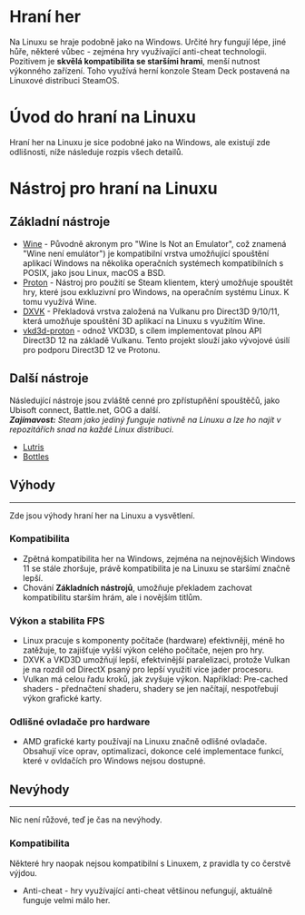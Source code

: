 # Hraní her
Na Linuxu se hraje podobně jako na Windows. Určité hry fungují lépe, jiné hůře, některé vůbec - zejména hry využívající anti-cheat technologii. Pozitivem je **skvělá kompatibilita se staršími hrami**, menší nutnost výkonného zařízení. Toho využívá herní konzole Steam Deck postavená na Linuxové distribuci SteamOS.

# Úvod do hraní na Linuxu
Hraní her na Linuxu je sice podobné jako na Windows, ale existují zde odlišnosti, níže následuje rozpis všech detailů.

# Nástroj pro hraní na Linuxu
## Základní nástroje
- [Wine](https://www.winehq.org/) - Původně akronym pro "Wine Is Not an Emulator", což znamená "Wine není emulátor") je kompatibilní vrstva umožňující spouštění aplikací Windows na několika operačních systémech kompatibilních s POSIX, jako jsou Linux, macOS a BSD.
- [Proton](https://github.com/ValveSoftware/Proton) - Nástroj pro použití se Steam klientem, který umožňuje spouštět hry, které jsou exkluzivní pro Windows, na operačním systému Linux. K tomu využívá Wine.
- [DXVK](https://github.com/doitsujin/dxvk) - Překladová vrstva založená na Vulkanu pro Direct3D 9/10/11, která umožňuje spouštění 3D aplikací na Linuxu s využitím Wine.
- [vkd3d-proton](https://github.com/HansKristian-Work/vkd3d-proton) - odnož VKD3D, s cílem implementovat plnou API Direct3D 12 na základě Vulkanu. Tento projekt slouží jako vývojové úsilí pro podporu Direct3D 12 ve Protonu.

## Další nástroje
Následující nástroje jsou zvláště cenné pro zpřístupňění spouštěčů, jako Ubisoft connect, Battle.net, GOG a další.  
***Zajímavost:** Steam jako jediný funguje nativně na Linuxu a lze ho najít v repozitářích snad na každé Linux distribuci.*
- [Lutris](https://lutris.net/)
- [Bottles](https://usebottles.com/)

## Výhody
---
Zde jsou výhody hraní her na Linuxu a vysvětlení.

### Kompatibilita
- Zpětná kompatibilita her na Windows, zejména na nejnovějších Windows 11 se stále zhoršuje, právě kompatibilita je na Linuxu se staršímí značně lepší.
- Chování **Základních nástrojů**, umožňuje překladem zachovat kompatibilitu starším hrám, ale i novějším titlům.

### Výkon a stabilita FPS
- Linux pracuje s komponenty počítače (hardware) efektivněji, méně ho zatěžuje, to zajišťuje vyšší výkon celého počítače, nejen pro hry.
- DXVK a VKD3D umožňují lepší, efektvinější paralelizaci, protože Vulkan je na rozdíl od DirectX psaný pro lepší využití více jader procesoru.
- Vulkan má celou řadu kroků, jak zvyšuje výkon. Například: Pre-cached shaders - přednačtení shaderu, shadery se jen načítají, nespotřebují výkon grafické karty.

### Odlišné ovladače pro hardware
- AMD grafické karty používají na Linuxu značně odlišné ovladače. Obsahují více oprav, optimalizaci, dokonce celé implementace funkcí, které v ovldačích pro Windows nejsou dostupné.

## Nevýhody
---
Nic není růžové, teď je čas na nevýhody.

### Kompatibilita
Některé hry naopak nejsou kompatibilní s Linuxem, z pravidla ty co čerstvě výjdou.
- Anti-cheat - hry využívající anti-cheat většinou nefungují, aktuálně funguje velmi málo her.
